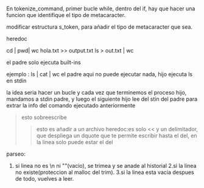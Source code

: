 #

En tokenize_command, primer bucle while, dentro del if,
hay que hacer una funcion que identifique el tipo de metacaracter.

modificar estructura s_token, para añadir el tipo de metacaracter que sea.



heredoc


cd | pwd| wc hola.txt >> output.txt
ls > out.txt | wc


el padre solo ejecuta built-ins

ejemplo : ls | cat | wc
el padre aqui no puede ejecutar nada,
hijo ejecuta ls en stdin

la idea seria hacer un bucle y cada vez que terminemos el proceso hijo, mandamos a stdin padre, y luego el siguiente hijo lee del stin del padre para extrar la info del comando ejecutado anteriormente

> esto sobreescribe
>> esto es añadir a un archivo
heredoc:es solo << y un delimitador, que despliega un dquote que te permite escribir hasta el del, en la linea solo puede estar el del



parseo:

1. si linea no es \n ni ""(vacio), se trimea y se anade al historial
2.si la linea no existe(proteccion al malloc del trim).
3.si la linea esta vacia despues de todo, vuelves a leer.

